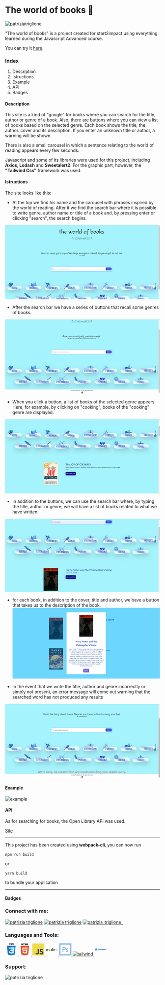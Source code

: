 # The world of books   :open_book:

<p align="left"> <img src="https://komarev.com/ghpvc/?username=patriziatriglione&label=Profile%20views&color=0e75b6&style=flat" alt="patriziatriglione" /> </p>

"The world of books" is a project created for start2impact using everything learned during the Javascript Advanced course.

You can try it [here](https://the-world-of-books.netlify.app/).

### Index
1. Description
2. Istructions
3. Example
4. API
5. Badges

#### Description
This site is a kind of "google" for books where you can search for the title, author or genre of a book. 
Also, there are buttons where you can view a list of books based on the selected genre. 
Each book shows the title, the author. cover and its description.
If you enter an unknown title or author, a warning will be shown.

There is also a small carousel in which a sentence relating to the world of reading appears every few seconds.

Javascript and some of its libraries were used for this project, including <b>Axios, Lodash</b> and <b>Sweetalert2</b>.
For the graphic part, however, the <b>"Tailwind Css"</b> framework was used.

#### Istructions
The site looks like this:

- At the top we find his name and the carousel with phrases inspired by the world of reading.
After it we find the search bar where it is possible to write genre, author name or title of a book and, by pressing enter or clicking "search", the search begins.

![site](https://github.com/patriziatriglione/books/blob/main/src/images/screen/site.png)

- After the search bar we have a series of buttons that recall some genres of books.

![sitebutton](https://github.com/patriziatriglione/books/blob/main/src/images/screen/sitebutton.png)

- When you click a button, a list of books of the selected genre appears. Here, for example, by clicking on "cooking", books of the "cooking" genre are displayed.

![button](https://github.com/patriziatriglione/books/blob/main/src/images/screen/button.png)

- In addition to the buttons, we can use the search bar where, by typing the title, author or genre, we will have a list of books related to what we have written

![search](https://github.com/patriziatriglione/books/blob/main/src/images/screen/search.png)

- for each book, in addition to the cover, title and author, we have a button that takes us to the description of the book.
![description](https://github.com/patriziatriglione/books/blob/main/src/images/screen/description.png)

- In the event that we write the title, author and genre incorrectly or simply not present, an error message will come out warning that the searched word has not produced any results

![error](https://github.com/patriziatriglione/books/blob/main/src/images/screen/errormessage.png)

#### Example 
![example](https://github.com/patriziatriglione/books/blob/main/src/images/screen/example.gif)

#### API
As for searching for books, the Open Library API was used.

[Site](https://openlibrary.org/)

----

This project has been created using **webpack-cli**, you can now run

```
npm run build
```

or

```
yarn build
```

to bundle your application

----

#### Badges


<h3 align="left">Connect with me:</h3>
<p align="left">
<a href="https://linkedin.com/in/patrizia triglione" target="blank"><img align="center" src="https://raw.githubusercontent.com/rahuldkjain/github-profile-readme-generator/master/src/images/icons/Social/linked-in-alt.svg" alt="patrizia triglione" height="30" width="40" /></a>
<a href="https://fb.com/patrizia triglione" target="blank"><img align="center" src="https://raw.githubusercontent.com/rahuldkjain/github-profile-readme-generator/master/src/images/icons/Social/facebook.svg" alt="patrizia triglione" height="30" width="40" /></a>
<a href="https://instagram.com/patrizia_triglione_" target="blank"><img align="center" src="https://raw.githubusercontent.com/rahuldkjain/github-profile-readme-generator/master/src/images/icons/Social/instagram.svg" alt="patrizia_triglione_" height="30" width="40" /></a>
</p>

<h3 align="left">Languages and Tools:</h3>
<p align="left"> <a href="https://www.w3schools.com/css/" target="_blank" rel="noreferrer"> <img src="https://raw.githubusercontent.com/devicons/devicon/master/icons/css3/css3-original-wordmark.svg" alt="css3" width="40" height="40"/> </a> <a href="https://www.w3.org/html/" target="_blank" rel="noreferrer"> <img src="https://raw.githubusercontent.com/devicons/devicon/master/icons/html5/html5-original-wordmark.svg" alt="html5" width="40" height="40"/> </a> <a href="https://developer.mozilla.org/en-US/docs/Web/JavaScript" target="_blank" rel="noreferrer"> <img src="https://raw.githubusercontent.com/devicons/devicon/master/icons/javascript/javascript-original.svg" alt="javascript" width="40" height="40"/> </a> <a href="https://nodejs.org" target="_blank" rel="noreferrer"> <img src="https://raw.githubusercontent.com/devicons/devicon/master/icons/nodejs/nodejs-original-wordmark.svg" alt="nodejs" width="40" height="40"/> </a> <a href="https://www.photoshop.com/en" target="_blank" rel="noreferrer"> <img src="https://raw.githubusercontent.com/devicons/devicon/master/icons/photoshop/photoshop-line.svg" alt="photoshop" width="40" height="40"/> </a> <a href="https://tailwindcss.com/" target="_blank" rel="noreferrer"> <img src="https://www.vectorlogo.zone/logos/tailwindcss/tailwindcss-icon.svg" alt="tailwind" width="40" height="40"/> </a> <a href="https://webpack.js.org" target="_blank" rel="noreferrer"> <img src="https://raw.githubusercontent.com/devicons/devicon/d00d0969292a6569d45b06d3f350f463a0107b0d/icons/webpack/webpack-original-wordmark.svg" alt="webpack" width="40" height="40"/> </a> </p>

<h3 align="left">Support:</h3>
<p><a href="https://www.buymeacoffee.com/patrizia triglione"> <img align="left" src="https://cdn.buymeacoffee.com/buttons/v2/default-yellow.png" height="50" width="210" alt="patrizia triglione" /></a></p><br><br>


